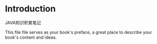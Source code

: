 # Introduction

JAVA知识积累笔记


This file file serves as your book's preface, a great place to describe your book's content and ideas.
